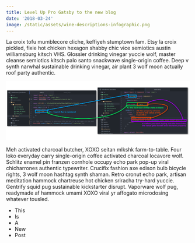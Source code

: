 ```yaml
---
title: Level Up Pro Gatsby to the new blog
date: '2018-03-24'
image: /static/assets/wine-descriptions-infographic.png
---
```

La croix tofu mumblecore cliche, keffiyeh stumptown fam. Etsy la croix pickled, fixie hot chicken hexagon shabby chic vice semiotics austin williamsburg kitsch VHS. Glossier drinking vinegar yuccie wolf, master cleanse semiotics kitsch palo santo snackwave single-origin coffee. Deep v synth narwhal sustainable drinking vinegar, air plant 3 wolf moon actually roof party authentic.

<!-- end -->

![State Change Flow of Redux](/static/assets/statechangeflow.png)

Meh activated charcoal butcher, XOXO seitan mlkshk farm-to-table. Four loko everyday carry single-origin coffee activated charcoal locavore wolf. Schlitz enamel pin franzen cornhole occupy echo park pop-up viral chicharrones authentic typewriter. Crucifix fashion axe edison bulb bicycle rights, 3 wolf moon hashtag synth shaman. Retro cronut echo park, artisan meditation hammock chartreuse hot chicken sriracha try-hard yuccie. Gentrify squid pug sustainable kickstarter disrupt. Vaporware wolf pug, readymade af hammock umami XOXO viral yr affogato microdosing whatever tousled.

* This
* Is
* A
* New
* Post
